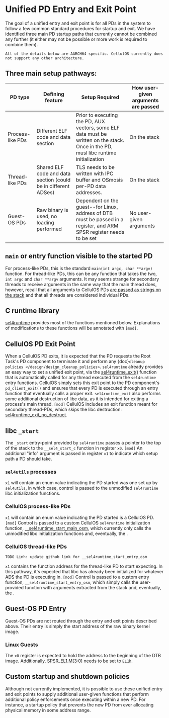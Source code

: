 # Unified PD Entry and Exit Point
The goal of a unified entry and exit point is for all PDs in the system to follow a few common standard procedures for startup and exit. We have identified three main PD startup paths that currently cannot be combined any further (it either may not be possible or more work is required to combine them).

```{note}
All of the details below are AARCH64 specific. CellulOS currently does not support any other architecture.
```

## Three main setup pathways:
| PD type          | Defining feature                                | Setup Required                                                                                                                          | How user-given arguments are passed |
| ---------------- | ----------------------------------------------- | --------------------------------------------------------------------------------------------------------------------------------------- | ----------------------------------- |
| Process-like PDs | Different ELF code and data section             | Prior to executing the PD, AUX vectors, some ELF data must be written on the stack. Once in the PD, musl libc runtime initialization 	   | On the stack                        |
| Thread-like PDs  | Shared ELF code and data section (could be in different ADSes) | TLS needs to be written with IPC buffer and OSmosis per-PD data addresses.                                               | On the stack                        |
| Guest-OS PDs     | Raw binary is used, no loading performed | Dependent on the guest--for Linux, address of DTB must be passed in a register, and ARM SPSR register needs to be set                          | No user-given arguments             |

## `main` or entry function visible to the started PD
For process-like PDs, this is the standard `main(int argc, char **argv)` function. For thread-like PDs, this can be any function that takes the two, `int argc` and `char **argv` arguments. It may seems strange for secondary threads to receive arguments in the same way that the main thread does, however, recall that all arguments to CellulOS PDs [are passed as strings on the stack](target_pd_runtime_setup_passing_arguments) and that all threads are considered individual PDs.

## C runtime library
[sel4runtime](https://github.com/seL4/sel4runtime) provides most of the functions mentioned below. Explanations of modifications to these functions will be annotated with `[mod]`.

## CellulOS PD Exit Point
When a CellulOS PD exits, it is expected that the PD requests the Root Task's PD component to terminate it and perform any {doc}`cleanup policies </design/design_cleanup_policies>`. `sel4runtime` already provides an easy way to set a unified exit point, via the [sel4runtime_exit()](https://github.com/seL4/sel4runtime/blob/master/src/env.c#L206) function that is automatically called for any thread executed from the `sel4runtime` entry functions. CellulOS simply sets this exit point to the PD component's `pd_client_exit()` and ensures that every PD is executed through an entry function that eventually calls a proper exit. `sel4runtime_exit` also performs some additional destruction of libc data, as it is intended for exiting a process's main thread. `[mod]` CellulOS includes an exit function meant for secondary thread-PDs, which skips the libc destruction: [sel4runtime_exit_no_destruct](https://github.com/sid-agrawal/sel4runtime/blob/cellulos/src/env.c#L217).

## libc `_start`
The `_start` entry-point provided by `sel4runtime` passes a pointer to the top of the stack to the `__sel4_start_c` function in register `x0`. 
`[mod]` An additional "info" argument is passed in register `x1` to indicate which setup path a PD should take.

### `sel4utils` processes
`x1` will contain an enum value indicating the PD started was one set up by `sel4utils`, in which case, control is passed to the unmodified `sel4runtime` libc initialization functions.

### CellulOS process-like PDs
`x1` will contain an enum value indicating the PD started is a CellulOS PD. `[mod]` Control is passed to a custom CellulOS `sel4runtime` initialization function, [__sel4runtime_start_main_osm](https://github.com/sid-agrawal/sel4runtime/blob/ab4680f8ea94fd87c5f8028271af7ff43f4eb810/src/start.c#L25), which currently only calls the unmodified libc initialization functions and, eventually, the [](#cellulos-pd-exit-point).

### CellulOS thread-like PDs
```{attention}
TODO Linh: update github link for __sel4runtime_start_entry_osm
```
`x1` contains the function address for the thread-like PD to start expecting. In this pathway, it's expected that libc has already been initialized for whatever ADS the PD is executing in. `[mod]` Control is passed to a custom entry function, `__sel4runtime_start_entry_osm`, which simply calls the user-provided function with arguments extracted from the stack and, eventually, the [](#cellulos-pd-exit-point). 

## Guest-OS PD Entry
Guest-OS PDs are not routed through the entry and exit points described above. Their entry is simply the start address of the raw binary kernel image. 

### Linux Guests
The `x0` register is expected to hold the address to the beginning of the DTB image. Additionally, [SPSR_EL1.M[3:0]](https://developer.arm.com/documentation/ddi0595/2020-12/AArch64-Registers/SPSR-EL1--Saved-Program-Status-Register--EL1-?lang=en) needs to be set to `EL1h`.

## Custom startup and shutdown policies
Although not currently implemented, it is possible to use these unified entry and exit points to supply additional user-given functions that perform additional policy enforcements once executing within a new PD. For instance, a startup policy that prevents the new PD from ever allocating physical memory in some address range.
